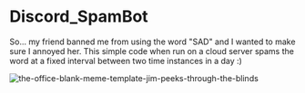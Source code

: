 # Discord_SpamBot
So... my friend banned me from using the word "SAD" and I wanted to make sure I annoyed her. This simple code when run on a cloud server spams the word at a fixed interval between two time instances in a day :)

![the-office-blank-meme-template-jim-peeks-through-the-blinds](https://user-images.githubusercontent.com/58545778/120902295-2b8f4580-c65d-11eb-9e32-b725d6da0851.jpg)
